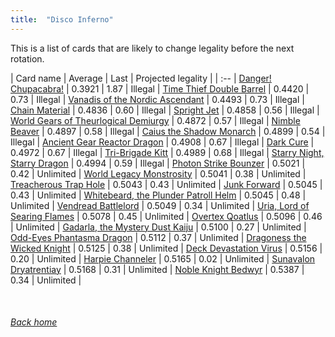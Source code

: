 ```yaml
---
title:  "Disco Inferno"
---
```


This is a list of cards that are likely to change legality before the next rotation.

| Card name | Average | Last | Projected legality |
| :-- |
[Danger! Chupacabra!](https://db.ygoprodeck.com/card/?search=Danger!%20Chupacabra!) | 0.3921 | 1.87 | Illegal |
[Time Thief Double Barrel](https://db.ygoprodeck.com/card/?search=Time%20Thief%20Double%20Barrel) | 0.4420 | 0.73 | Illegal |
[Vanadis of the Nordic Ascendant](https://db.ygoprodeck.com/card/?search=Vanadis%20of%20the%20Nordic%20Ascendant) | 0.4493 | 0.73 | Illegal |
[Chain Material](https://db.ygoprodeck.com/card/?search=Chain%20Material) | 0.4836 | 0.60 | Illegal |
[Spright Jet](https://db.ygoprodeck.com/card/?search=Spright%20Jet) | 0.4858 | 0.56 | Illegal |
[World Gears of Theurlogical Demiurgy](https://db.ygoprodeck.com/card/?search=World%20Gears%20of%20Theurlogical%20Demiurgy) | 0.4872 | 0.57 | Illegal |
[Nimble Beaver](https://db.ygoprodeck.com/card/?search=Nimble%20Beaver) | 0.4897 | 0.58 | Illegal |
[Caius the Shadow Monarch](https://db.ygoprodeck.com/card/?search=Caius%20the%20Shadow%20Monarch) | 0.4899 | 0.54 | Illegal |
[Ancient Gear Reactor Dragon](https://db.ygoprodeck.com/card/?search=Ancient%20Gear%20Reactor%20Dragon) | 0.4908 | 0.67 | Illegal |
[Dark Cure](https://db.ygoprodeck.com/card/?search=Dark%20Cure) | 0.4972 | 0.67 | Illegal |
[Tri-Brigade Kitt](https://db.ygoprodeck.com/card/?search=Tri-Brigade%20Kitt) | 0.4989 | 0.68 | Illegal |
[Starry Night, Starry Dragon](https://db.ygoprodeck.com/card/?search=Starry%20Night,%20Starry%20Dragon) | 0.4994 | 0.59 | Illegal |
[Photon Strike Bounzer](https://db.ygoprodeck.com/card/?search=Photon%20Strike%20Bounzer) | 0.5021 | 0.42 | Unlimited |
[World Legacy Monstrosity](https://db.ygoprodeck.com/card/?search=World%20Legacy%20Monstrosity) | 0.5041 | 0.38 | Unlimited |
[Treacherous Trap Hole](https://db.ygoprodeck.com/card/?search=Treacherous%20Trap%20Hole) | 0.5043 | 0.43 | Unlimited |
[Junk Forward](https://db.ygoprodeck.com/card/?search=Junk%20Forward) | 0.5045 | 0.43 | Unlimited |
[Whitebeard, the Plunder Patroll Helm](https://db.ygoprodeck.com/card/?search=Whitebeard,%20the%20Plunder%20Patroll%20Helm) | 0.5045 | 0.48 | Unlimited |
[Vendread Battlelord](https://db.ygoprodeck.com/card/?search=Vendread%20Battlelord) | 0.5049 | 0.34 | Unlimited |
[Uria, Lord of Searing Flames](https://db.ygoprodeck.com/card/?search=Uria,%20Lord%20of%20Searing%20Flames) | 0.5078 | 0.45 | Unlimited |
[Overtex Qoatlus](https://db.ygoprodeck.com/card/?search=Overtex%20Qoatlus) | 0.5096 | 0.46 | Unlimited |
[Gadarla, the Mystery Dust Kaiju](https://db.ygoprodeck.com/card/?search=Gadarla,%20the%20Mystery%20Dust%20Kaiju) | 0.5100 | 0.27 | Unlimited |
[Odd-Eyes Phantasma Dragon](https://db.ygoprodeck.com/card/?search=Odd-Eyes%20Phantasma%20Dragon) | 0.5112 | 0.37 | Unlimited |
[Dragoness the Wicked Knight](https://db.ygoprodeck.com/card/?search=Dragoness%20the%20Wicked%20Knight) | 0.5125 | 0.38 | Unlimited |
[Deck Devastation Virus](https://db.ygoprodeck.com/card/?search=Deck%20Devastation%20Virus) | 0.5156 | 0.20 | Unlimited |
[Harpie Channeler](https://db.ygoprodeck.com/card/?search=Harpie%20Channeler) | 0.5165 | 0.02 | Unlimited |
[Sunavalon Dryatrentiay](https://db.ygoprodeck.com/card/?search=Sunavalon%20Dryatrentiay) | 0.5168 | 0.31 | Unlimited |
[Noble Knight Bedwyr](https://db.ygoprodeck.com/card/?search=Noble%20Knight%20Bedwyr) | 0.5387 | 0.34 | Unlimited |

<br>

###### [Back home](index)
